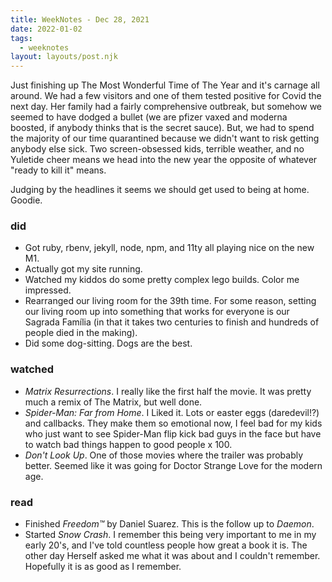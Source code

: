 ```yaml
---
title: WeekNotes - Dec 28, 2021
date: 2022-01-02
tags:
  - weeknotes 
layout: layouts/post.njk
---
```


Just finishing up The Most Wonderful Time of The Year and it's carnage all around. We had a few visitors and one of them tested positive for Covid the next day. Her family had a fairly comprehensive outbreak, but somehow we seemed to have dodged a bullet (we are pfizer vaxed and moderna boosted, if anybody thinks that is the secret sauce). But, we had to spend the majority of our time quarantined because we didn't want to risk getting anybody else sick. Two screen-obsessed kids, terrible weather, and no Yuletide cheer means we head into the new year the opposite of whatever "ready to kill it" means.

Judging by the headlines it seems we should get used to being at home. Goodie. 

### did
- Got ruby, rbenv, jekyll, node, npm, and 11ty all playing nice on the new M1.
- Actually got my site running.
- Watched my kiddos do some pretty complex lego builds. Color me impressed.
- Rearranged our living room for the 39th time. For some reason, setting our living room up into something that works for everyone is our Sagrada Família (in that it takes two centuries to finish and hundreds of people died in the making).
- Did some dog-sitting. Dogs are the best. 

### watched
- _Matrix Resurrections_. I really like the first half the movie. It was pretty much a remix of The Matrix, but well done.
- _Spider-Man: Far from Home_. I Liked it. Lots or easter eggs (daredevil!?) and callbacks. They make them so emotional now, I feel bad for my kids who just want to see Spider-Man flip kick bad guys in the face but have to watch bad things happen to good people x 100.
- _Don't Look Up_. One of those movies where the trailer was probably better. Seemed like it was going for Doctor Strange Love for the modern age.

### read
- Finished *Freedom™* by Daniel Suarez. This is the follow up to *Daemon*. 
- Started *Snow Crash*. I remember this being very important to me in my early 20's, and I've told countless people how great a book it is. The other day Herself asked me what it was about and I couldn't remember. Hopefully it is as good as I remember.

